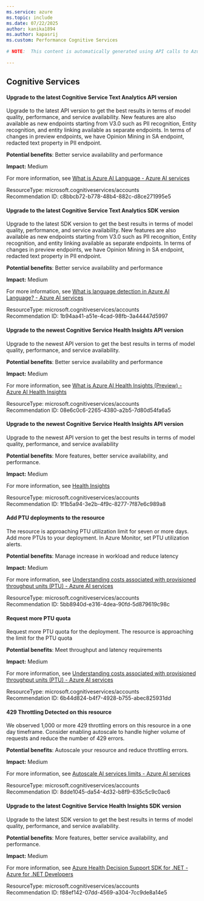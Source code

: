 ```yaml
---
ms.service: azure
ms.topic: include
ms.date: 07/22/2025
author: kanika1894
ms.author: kapasrij
ms.custom: Performance Cognitive Services
  
# NOTE:  This content is automatically generated using API calls to Azure. Any edits made on these files will be overwritten in the next run of the script. 
  
---
```

  
## Cognitive Services

<!--c8bbcb72-b778-48b4-882c-d8ce271995e5_begin-->

#### Upgrade to the latest Cognitive Service Text Analytics API version  
  
Upgrade to the latest API version to get the best results in terms of model quality, performance, and service availability. New features are also available as new endpoints starting from V3.0 such as PII recognition, Entity recognition, and entity linking available as separate endpoints. In terms of changes in preview endpoints, we have Opinion Mining in SA endpoint, redacted text property in PII endpoint.  
  
**Potential benefits**: Better service availability and performance  

**Impact:** Medium
  
For more information, see [What is Azure AI Language - Azure AI services](/azure/cognitive-services/text-analytics/how-tos/text-analytics-how-to-call-api)  

ResourceType: microsoft.cognitiveservices/accounts  
Recommendation ID: c8bbcb72-b778-48b4-882c-d8ce271995e5  


<!--c8bbcb72-b778-48b4-882c-d8ce271995e5_end-->

<!--1b94aa41-a51e-4cad-98fb-3a44447d5997_begin-->

#### Upgrade to the latest Cognitive Service Text Analytics SDK version  
  
Upgrade to the latest SDK version to get the best results in terms of model quality, performance, and service availability. New features are also available as new endpoints starting from V3.0 such as PII recognition, Entity recognition, and entity linking available as separate endpoints. In terms of changes in preview endpoints, we have Opinion Mining in SA endpoint, redacted text property in PII endpoint.  
  
**Potential benefits**: Better service availability and performance  

**Impact:** Medium
  
For more information, see [What is language detection in Azure AI Language? - Azure AI services](/azure/cognitive-services/text-analytics/quickstarts/text-analytics-sdk?tabs=version-3-1&pivots=programming-language-csharp)  

ResourceType: microsoft.cognitiveservices/accounts  
Recommendation ID: 1b94aa41-a51e-4cad-98fb-3a44447d5997  


<!--1b94aa41-a51e-4cad-98fb-3a44447d5997_end-->

<!--08e6c0c6-2265-4380-a2b5-7d80d54fa6a5_begin-->

#### Upgrade to the newest Cognitive Service Health Insights API version  
  
Upgrade to the newest API version to get the best results in terms of model quality, performance, and service availability.  
  
**Potential benefits**: Better service availability and performance  

**Impact:** Medium
  
For more information, see [What is Azure AI Health Insights (Preview) - Azure AI Health Insights](/azure/azure-health-insights/overview)  

ResourceType: microsoft.cognitiveservices/accounts  
Recommendation ID: 08e6c0c6-2265-4380-a2b5-7d80d54fa6a5  


<!--08e6c0c6-2265-4380-a2b5-7d80d54fa6a5_end-->

<!--1f1b5a94-3e2b-4f9c-8277-7f87e6c989a8_begin-->

#### Upgrade to the newest Cognitive Service Health Insights API version  
  
Upgrade to the newest API version to get the best results in terms of model quality, performance, and service availability  
  
**Potential benefits**: More features, better service availability, and performance.  

**Impact:** Medium
  
For more information, see [Health Insights](/rest/api/cognitiveservices/healthinsights/operation-groups?view=rest-cognitiveservices-healthinsights-2023-03-01-preview)  

ResourceType: microsoft.cognitiveservices/accounts  
Recommendation ID: 1f1b5a94-3e2b-4f9c-8277-7f87e6c989a8  


<!--1f1b5a94-3e2b-4f9c-8277-7f87e6c989a8_end-->

<!--5bb8940d-e316-4dea-90fd-5d879619c98c_begin-->

#### Add PTU deployments to the resource  
  
The resource is approaching PTU utilization limit for seven or more days. Add more PTUs to your deployment. In Azure Monitor, set PTU utilization alerts.  
  
**Potential benefits**: Manage increase in workload and reduce latency  

**Impact:** Medium
  
For more information, see [Understanding costs associated with provisioned throughput units (PTU) - Azure AI services](/azure/ai-services/openai/how-to/provisioned-throughput-onboarding)  

ResourceType: microsoft.cognitiveservices/accounts  
Recommendation ID: 5bb8940d-e316-4dea-90fd-5d879619c98c  


<!--5bb8940d-e316-4dea-90fd-5d879619c98c_end-->


<!--6b44d824-b4f7-4928-b755-abec825931dd_begin-->

#### Request more PTU quota  
  
Request more PTU quota for the deployment. The resource is approaching the limit for the PTU quota  
  
**Potential benefits**: Meet throughput and latency requirements  

**Impact:** Medium
  
For more information, see [Understanding costs associated with provisioned throughput units (PTU) - Azure AI services](/azure/ai-services/openai/how-to/provisioned-throughput-onboarding)  

ResourceType: microsoft.cognitiveservices/accounts  
Recommendation ID: 6b44d824-b4f7-4928-b755-abec825931dd  


<!--6b44d824-b4f7-4928-b755-abec825931dd_end-->


<!--8dde1045-da54-4d32-b8f9-635c5c9c0ac6_begin-->

#### 429 Throttling Detected on this resource  
  
We observed 1,000 or more 429 throttling errors on this resource in a one day timeframe. Consider enabling autoscale to handle higher volume of requests and reduce the number of 429 errors.  
  
**Potential benefits**: Autoscale your resource and reduce throttling errors.  

**Impact:** Medium
  
For more information, see [Autoscale AI services limits - Azure AI services](/azure/cognitive-services/autoscale?tabs=portal)  

ResourceType: microsoft.cognitiveservices/accounts  
Recommendation ID: 8dde1045-da54-4d32-b8f9-635c5c9c0ac6  


<!--8dde1045-da54-4d32-b8f9-635c5c9c0ac6_end-->

<!--f88ef142-07dd-4569-a304-7cc9de8a14e5_begin-->

#### Upgrade to the latest Cognitive Service Health Insights SDK version  
  
Upgrade to the latest SDK version to get the best results in terms of model quality, performance, and service availability.  
  
**Potential benefits**: More features, better service availability, and performance.  

**Impact:** Medium
  
For more information, see [Azure Health Decision Support SDK for .NET - Azure for .NET Developers](/dotnet/api/overview/azure/health-decision-support?view=azure-dotnet-preview)  

ResourceType: microsoft.cognitiveservices/accounts  
Recommendation ID: f88ef142-07dd-4569-a304-7cc9de8a14e5  


<!--f88ef142-07dd-4569-a304-7cc9de8a14e5_end-->

<!--articleBody-->
